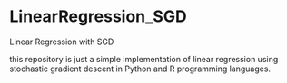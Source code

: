 # LinearRegression_SGD
Linear Regression with SGD 

this repository is just a simple implementation of linear regression using stochastic gradient descent in Python and R programming languages.
